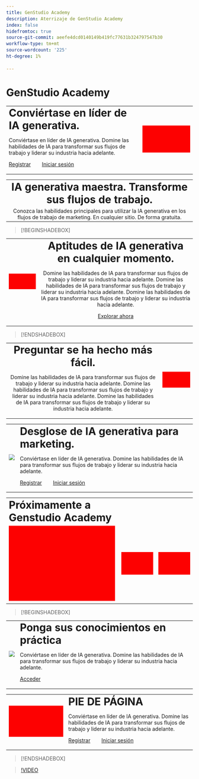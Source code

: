 ```yaml
---
title: GenStudio Academy
description: Aterrizaje de GenStudio Academy
index: false
hidefromtoc: true
source-git-commit: aeefe4dcd0140149b419fc77631b324797547b30
workflow-type: tm+mt
source-wordcount: '225'
ht-degree: 1%

---
```


# GenStudio Academy

<table>
 <tr style= "border: 0;">
  <td> <strong style= "font-size: 2em">Conviértase en líder de IA generativa.</strong><p> Conviértase en líder de IA generativa. Domine las habilidades de IA para transformar sus flujos de trabajo y liderar su industria hacia adelante. <p><a href="https://learningmanager.adobe.com/accountiplogin?ipId=16970&amp;accesskey=c4988oojirhb5" rel="noreferrer" target="_blank" class="spectrum-Button spectrum-Button--fill spectrum-Button--accent spectrum-Button--sizeM"><span class="spectrum-Button-label has-no-wrap">Registrar</span></a>          <a href="https://genstudioacademy.adobelearningmanager.com/" rel="noreferrer" target="_blank" class="spectrum-Button spectrum-Button--fill spectrum-Button--accent spectrum-Button--sizeM"><span class="spectrum-Button-label has-no-wrap">Iniciar sesión</span></a></td>
  <td><img src="./assets/medium.png"></td>
 </tr>
</table>

<table>
 <tr style= "border: 0;">
  <td align="center">
    <strong style= "font-size: 2em"> IA generativa maestra. Transforme sus flujos de trabajo.</strong>
  </td>
 </tr>
 <tr style= "border: 0;">
  <td align="center">
    Conozca las habilidades principales para utilizar la IA generativa en los flujos de trabajo de marketing. En cualquier sitio. De forma gratuita.
  </td>
 </tr>
</table>

>[!BEGINSHADEBOX]

<table>
 <tr style= "border: 0;">
  <td><img src="./assets/medium.png"></td>
  <td align="center"> <strong style= "font-size: 2em">Aptitudes de IA generativa en cualquier momento.</strong><p> Domine las habilidades de IA para transformar sus flujos de trabajo y liderar su industria hacia adelante. Domine las habilidades de IA para transformar sus flujos de trabajo y liderar su industria hacia adelante. Domine las habilidades de IA para transformar sus flujos de trabajo y liderar su industria hacia adelante.<p><a href="https://business.adobe.com/products/genstudio.htmlL" rel="noreferrer" target="_blank" class="spectrum-Button spectrum-Button--fill spectrum-Button--accent spectrum-Button--sizeM"><span class="spectrum-Button-label has-no-wrap">Explorar ahora</span></a></td>
 </tr>
</table>

>[!ENDSHADEBOX]

<table>
 <tr style= "border: 0;">
  <td align="center"> <strong style= "font-size: 2em">Preguntar se ha hecho más fácil.</strong><p> Domine las habilidades de IA para transformar sus flujos de trabajo y liderar su industria hacia adelante. Domine las habilidades de IA para transformar sus flujos de trabajo y liderar su industria hacia adelante. Domine las habilidades de IA para transformar sus flujos de trabajo y liderar su industria hacia adelante.</td>
  <td><img src="./assets/medium.png"></td>
 </tr>
</table>

<table>
 <tr style= "border: 0;">
  <td><img src="https://video.tv.adobe.com/v/3434938?format=jpeg"></td> 
  <td> <strong style= "font-size: 2em">Desglose de IA generativa para marketing.</strong><p> Conviértase en líder de IA generativa. Domine las habilidades de IA para transformar sus flujos de trabajo y liderar su industria hacia adelante. <p><a href="https://learningmanager.adobe.com/accountiplogin?ipId=16970&amp;accesskey=c4988oojirhb5" rel="noreferrer" target="_blank" class="spectrum-Button spectrum-Button--fill spectrum-Button--accent spectrum-Button--sizeM"><span class="spectrum-Button-label has-no-wrap">Registrar</span></a>          <a href="https://genstudioacademy.adobelearningmanager.com/" rel="noreferrer" target="_blank" class="spectrum-Button spectrum-Button--fill spectrum-Button--accent spectrum-Button--sizeM"><span class="spectrum-Button-label has-no-wrap">Iniciar sesión</span></a><td>
 </tr>
</table>

<table>
 <tr style= "border: 0;colspan: 2;">
  <td> <strong style= "font-size: 2em">Próximamente a Genstudio Academy</strong></td>
 </tr> 
 <tr> 
    <td align="left"><img src="./assets/small.png"></td>
    <td align="center"><img src="./assets/small.png"></td>
    <td align="right"><img src="./assets/small.png"></td>
 </tr>
</table>

>[!BEGINSHADEBOX]

<table>
 <tr style= "border: 0;">
  <td><img src="https://video.tv.adobe.com/v/3434938?format=jpeg"></td> 
  <td> <strong style= "font-size: 2em">Ponga sus conocimientos en práctica</strong><p> Conviértase en líder de IA generativa. Domine las habilidades de IA para transformar sus flujos de trabajo y liderar su industria hacia adelante. <p><a href="https://learningmanager.adobe.com/accountiplogin?ipId=16970&amp;accesskey=c4988oojirhb5" rel="noreferrer" target="_blank" class="spectrum-Button spectrum-Button--fill spectrum-Button--accent spectrum-Button--sizeM"><span class="spectrum-Button-label has-no-wrap">Acceder</span></a><td>
 </tr>
</table>

<table>
 <tr style= "border: 0;">
 <td><img src="./assets/medium.png"></td>
  <td> <strong style= "font-size: 2em">PIE DE PÁGINA</strong><p> Conviértase en líder de IA generativa. Domine las habilidades de IA para transformar sus flujos de trabajo y liderar su industria hacia adelante. <p><a href="https://learningmanager.adobe.com/accountiplogin?ipId=16970&amp;accesskey=c4988oojirhb5" rel="noreferrer" target="_blank" class="spectrum-Button spectrum-Button--fill spectrum-Button--accent spectrum-Button--sizeM"><span class="spectrum-Button-label has-no-wrap">Registrar</span></a>          <a href="https://genstudioacademy.adobelearningmanager.com/" rel="noreferrer" target="_blank" class="spectrum-Button spectrum-Button--fill spectrum-Button--accent spectrum-Button--sizeM"><span class="spectrum-Button-label has-no-wrap">Iniciar sesión</span></a></td>

</tr>
</table>


>[!ENDSHADEBOX]

>[!VIDEO](https://video.tv.adobe.com/v/3434938?autoplay=true&end=replay)

<!--
## Heading 2 SHADEBOXES



<table>
 <tr style= "border: 0;">
  <td><img src="./assets/medium.png"></td>
  <td align="center"> <strong style= "font-size: 2em">Image left / Text right</strong><p> Bacon ipsum dolor amet tri-tip buffalo kevin landjaeger beef ribs pork loin, brisket doner sirloin. Buffalo pig sausage, leberkas sirloin ham meatball t-bone tenderloin. Jerky kevin landjaeger prosciutto, cupim capicola boudin. <p><a href="https://business.adobe.com/products/genstudio.htmlL" rel="noreferrer" target="_blank" class="spectrum-Button spectrum-Button--fill spectrum-Button--accent spectrum-Button--sizeM"><span class="spectrum-Button-label has-no-wrap">Explore Now</span></a></td>
 </tr>
</table>



<table>
 <tr style= "border: 0;colspan: 2;">
  <td> <strong style= "font-size: 2em">Coming soon to Genstudio Academy</strong></td>
 </tr> 
 <tr> 
    <td align="left"><img src="./assets/small.png"></td>
    <td align="center"><img src="./assets/small.png"></td>
    <td align="right"><img src="./assets/small.png"></td>
 </tr>
</table>

>[!BEGINSHADEBOX]

<table>
 <tr style= "border: 0;">
  <td> <strong style= "font-size: 2em">Adobe GenStudio Academy</strong><p> Become a Generative AI leader. Master the AI skills to transform your workflows and lead your industry forward. <p><a href="https://business.adobe.com/products/genstudio.htmlL" rel="noreferrer" target="_blank" class="spectrum-Button spectrum-Button--fill spectrum-Button--accent spectrum-Button--sizeM"><span class="spectrum-Button-label has-no-wrap">Register</span></a>&nbsp&nbsp&nbsp&nbsp&nbsp&nbsp&nbsp   <a href="https://business.adobe.com/products/genstudio.htmlL" rel="noreferrer" target="_blank" class="spectrum-Button spectrum-Button--fill spectrum-Button--accent spectrum-Button--sizeM"><span class="spectrum-Button-label has-no-wrap">Login</span></a></td>
  <td><img src="./assets/medium.png"></td>
 </tr>
</table>

>[!ENDSHADEBOX]

### Coming soon to Genstudio Academy

<table>
 <tr> 
    <td align="left"><img src="./assets/small.png"></td>
    <td align="center"><img src="./assets/small.png"></td>
    <td align="right"><img src="./assets/small.png"></td>
 </tr>
</table>




-->